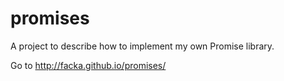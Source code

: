 # promises
A project to describe how to implement my own Promise library.


Go to http://facka.github.io/promises/